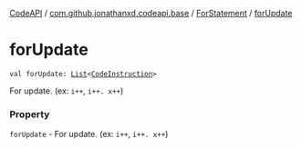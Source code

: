 [CodeAPI](../../index.md) / [com.github.jonathanxd.codeapi.base](../index.md) / [ForStatement](index.md) / [forUpdate](.)

# forUpdate

`val forUpdate: `[`List`](https://kotlinlang.org/api/latest/jvm/stdlib/kotlin.collections/-list/index.html)`<`[`CodeInstruction`](../../com.github.jonathanxd.codeapi/-code-instruction.md)`>`

For update. (ex: `i++`, `i++. x++`)

### Property

`forUpdate` - For update. (ex: `i++`, `i++. x++`)